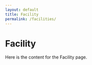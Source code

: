 ```yaml
---
layout: default
title: Facility
permalink: /facilities/
---
```


# Facility

Here is the content for the Facility page.
